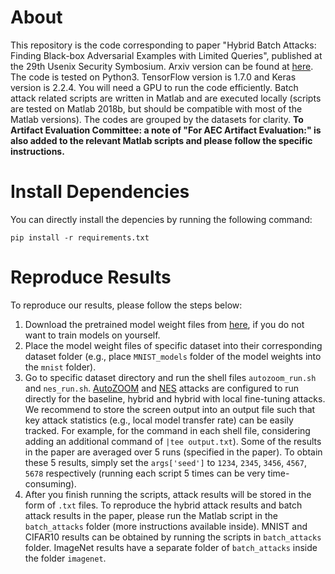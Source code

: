 # About
This repository is the code corresponding to paper "Hybrid Batch Attacks: Finding Black-box Adversarial Examples with Limited Queries", published at the 29th Usenix Security Symbosium. Arxiv version can be found at [here](https://arxiv.org/abs/1908.07000). The code is tested on Python3. TensorFlow version is 1.7.0 and Keras version is 2.2.4. You will need a GPU to run the code efficiently. Batch attack related scripts are written in Matlab and are executed locally (scripts are tested on Matlab 2018b, but should be compatible with most of the Matlab versions). The codes are grouped by the datasets for clarity. **To Artifact Evaluation Committee: a note of "For AEC Artifact Evaluation:" is also added to the relevant Matlab scripts and please follow the specific instructions.** 

# Install Dependencies
You can directly install the depencies by running the following command:
```
pip install -r requirements.txt
```

# Reproduce Results
To reproduce our results, please follow the steps below:
1. Download the pretrained model weight files from [here](https://drive.google.com/drive/folders/1tQRRASL2qySOqUtDs12s62ssPhzgvRrZ?usp=sharing), if you do not want to train models on yourself. 
2. Place the model weight files of specific dataset into their corresponding dataset folder (e.g., place `MNIST_models` folder of the model weights into the `mnist` folder).
3. Go to specific dataset directory and run the shell files `autozoom_run.sh` and `nes_run.sh`. [AutoZOOM](https://github.com/IBM/Autozoom-Attack) and [NES](https://github.com/labsix/limited-blackbox-attacks) attacks are configured to run directly for the baseline, hybrid and hybrid with local fine-tuning attacks. We recommend to store the screen output into an output file such that key attack statistics (e.g., local model transfer rate) can be easily tracked. For example, for the command in each shell file, considering adding an additional command of `|tee output.txt`). Some of the results in the paper are averaged over 5 runs (specified in the paper). To obtain these 5 results, simply set the `args['seed']` to `1234`, `2345`, `3456`, `4567`, `5678` respectively (running each script 5 times can be very time-consuming). 
4. After you finish running the scripts, attack results will be stored in the form of `.txt` files. To reproduce the hybrid attack results and batch attack results in the paper, please run the Matlab script in the `batch_attacks` folder (more instructions available inside). MNIST and CIFAR10 results can be obtained by running the scripts in `batch_attacks` folder. ImageNet results have a separate folder of `batch_attacks` inside the folder `imagenet`.
